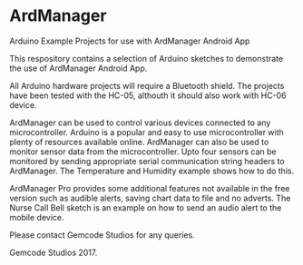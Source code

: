# ArdManager
Arduino Example Projects for use with ArdManager Android App

This respository contains a selection of Arduino sketches to demonstrate the use of ArdManager Android App. 

All Arduino hardware projects will require a Bluetooth shield. The projects have been tested with the HC-05, althouth it should also work with HC-06 device.

ArdManager can be used to control various devices connected to any microcontroller. Arduino is a popular and easy to use microcontroller with plenty of resources available online. ArdManager can also be used to monitor sensor data from the microcontroller. Upto four sensors can be monitored by sending appropriate serial communication string headers to ArdManager. The Temperature and Humidity example shows how to do this. 

ArdManager Pro provides some additional features not available in the free version such as audible alerts, saving chart data to file and no adverts. The Nurse Call Bell sketch is an example on how to send an audio alert to the mobile device. 

Please contact Gemcode Studios for any queries.

Gemcode Studios 2017.
